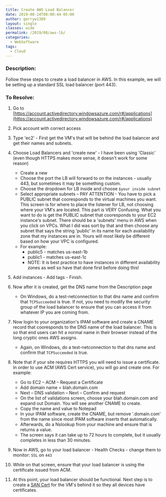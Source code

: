 ```yaml
---
title: Create AWS Load Balancer
date: 2019-08-24T08:00:44-05:00
author: gerryw1389
layout: single
classes: wide
permalink: /2019/08/aws-lb/
categories:
  - WebSoftware
tags:
  - Cloud
---
```

<!--more-->

### Description:
Follow these steps to create a load balancer in AWS. In this example, we will be setting up a standard SSL load balancer (port 443).


### To Resolve:

1.	Go to [https://account.activedirectory.windowsazure.com/r#/applications](https://account.activedirectory.windowsazure.com/r#/applications)
 
2.	Pick account with correct access
 
3.	Type 'ec2' - First get the VM's that will be behind the load balancer and get their names and subnets.

4. Choose Load Balancers and 'create new' - I have been using 'Classic' (even though HTTPS makes more sense, it doesn't work for some reason)
   - Create a new
   - Choose the port the LB will forward to on the instances - usually 443, but sometimes it may be something custom.
   - Choose the dropdown for LB inside and choose `$your inside subnet`
   - Select appropriate subnets – PAY ATTENTION - You have to pick a PUBLIC subnet that cooresponds to the virtual machines you want. This screen is for where to place the listener for LB, not choosing where your VM's are located. This part is VERY Confusing. What you want to do is get the PUBLIC subnet that cooresponds to your EC2 instance's subnet. There should be a 'subnets' menu in AWS when you click on VPCs. What I did was sort by that and then choose any subnet that says the string 'public' in its name for each availability zone that my instances are in. Yours will most likely be different based on how your VPC is configured.
   - For example:
     - public5 - matches us-east-1b
     - public1 - matches us-east-1c
     - NOTE: It is best practice to have instances in different availability zones as well so have that done first before doing this!

5. Add instances - Add tags - Finish.

6. Now after it is created, get the DNS name from the Description page
   - On Windows, do a test-netconnection to that dns name and confirm that `TCPSucceeded` is true. If not, you need to modify the security group of the load balancer to ensure that you can access it from whatever IP you are coming from.

7. Now login to your organization's IPAM software and create a CNAME record that cooresponds to the DNS name of the load balancer. This is so that end users can hit a normal name in their browser instead of the long cryptic ones AWS assigns.
   - Again, on Windows, do a test-netconnection to that dns name and confirm that `TCPSucceeded` is true.

8. Note that if your site requires HTTPS you will need to issue a certificate. In order to use ACM (AWS Cert service), you will go and create one. For example:
   - Go to EC2 – ACM – Request a Certificate
   - Add domain name = blah.domain.com
   - Next – DNS validation – Next – Confirm and request
   - On the list of validations screen, choose your blah.domain.com and expand out Domain. You will see another CNAME to create.
   - Copy the name and value to Notepad
   - In your IPAM software, create the CNAME, but remove '.domain.com' from the name since most IPAM software inserts that automatically.
   - Afterwards, do a Nslookup from your machine and ensure that is returns a value.
   - The screen says it can take up to 72 hours to complete, but it usually completes in less than 30 minutes.

9. Now in AWS, go to your load balancer - Health Checks - change them to monitor: `SSL` on `443`

10. While on that screen, ensure that your load balancer is using the certificate issued from ACM. 

11. At this point, your load balancer should be functional. Next step is to create a [SAN Cert](https://automationadmin.com/2019/06/request-san-cert/) for the VM's behind it so they all devices have certificates.
